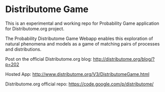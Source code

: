Distributome Game
=================

This is an experimental and working repo for Probability Game application for Distributome.org project.

The Probability Distributome Game Webapp enables this exploration of natural phenomena and models as a game of matching pairs of processes and distributions.

Post on the official Distributome.org blog: http://distributome.org/blog/?p=202

Hosted App: http://www.distributome.org/V3/DistributomeGame.html

Distributome.org official repo: https://code.google.com/p/distributome/
